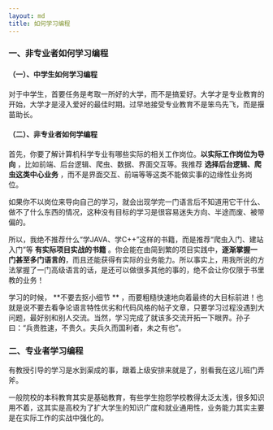 ```yaml
---
layout: md
title: 如何学习编程
---
```


### 一、非专业者如何学习编程

#### （一）、中学生如何学习编程

对于中学生，首要任务是考取一所好的大学，而不是搞爱好。大学才是专业教育的开始，大学才是浸入爱好的最佳时期。过早地接受专业教育不是笨鸟先飞，而是揠苗助长。

#### （二）、非专业者如何学编程

首先，你要了解计算机科学专业有哪些实际的相关工作岗位。**以实际工作岗位为导向** ，比如前端、后台逻辑、爬虫、数据、界面交互等。我推荐 **选择后台逻辑、爬虫这类中心业务** ，而不是界面交互、前端等等这类不能做实事的边缘性业务岗位。

如果你不以岗位来导向自己的学习，就会出现学完一门语言后不知道用它干什么、做不了什么东西的情况，这种没有目标的学习是很容易迷失方向、半途而废、被带偏的。

所以，我绝不推荐什么“学JAVA、学C++”这样的书籍，而是推荐“爬虫入门、建站入门”等 **有实际项目实战的书籍** 。你会能在由简到繁的项目实践中，**逐渐掌握一门甚至多门语言的**，而且还能获得有实际的业务能力。所以事实上，用我所说的方法掌握了一门高级语言的话，是还可以做很多其他的事的，绝不会让你仅限于书里教的业务！

学习的时候， **不要去抠小细节 ** ，而要粗糙快速地向着最终的大目标前进！也就是说不要去看争论语言特性优劣和代码风格的帖子文章，只要学习过程没遇到大问题，最好别和别人交流。当然，学习完成了就该多交流开拓一下眼界。孙子曰：“兵贵胜速，不贵久。夫兵久而国利者，未之有也”。

### 二、专业者学习编程

有教授引导的学习是水到渠成的事，跟着上级安排来就是了，别看我在这儿班门弄斧。

一般院校的本科教育其实是基础教育，有些学生抱怨学校教得太泛太浅，很多知识用不着，这其实是高校为了扩大学生的知识广度和就业通用性，业务能力其实主要是在实际工作的实战中强化的。

